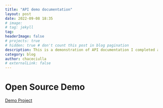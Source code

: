 ```yaml
---
title: "API demo documentation"
layout: post
date: 2022-09-08 18:35
# image:
# tag: jekyll
tag:
headerImage: false
# projects: true
# hidden: true # don't count this post in blog pagination
description: This is a demonstration of API documentation I completed as part of an online course.
category: blog
author: chaceciulla
# externalLink: false
---
```


# Open Source Demo

[Demo Project](https://github.com/caciulla/Swagger_OpenAPI_demo/blob/trunk/openweathermap.yml)
